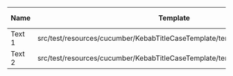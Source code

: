 |  Name  |                                   Template                                    | Single/Multi | Output Path |          File Pattern          |
|--------|-------------------------------------------------------------------------------|--------------|-------------|--------------------------------|
| Text 1 | src/test/resources/cucumber/KebabTitleCaseTemplate/template/SingleTemplate.vm | Single       | single      | Destination.xml                |
| Text 2 | src/test/resources/cucumber/KebabTitleCaseTemplate/template/MultiTemplate.vm  | Multi        | multi       | Destination\_${CLASS_NAME}.xml |


